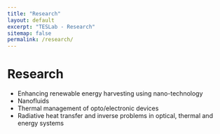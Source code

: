 ```yaml
---
title: "Research"
layout: default
excerpt: "TESLab - Research"
sitemap: false
permalink: /research/
---
```


# Research

* Enhancing renewable energy harvesting using nano-technology
* Nanofluids
* Thermal management of opto/electronic devices
* Radiative heat transfer and inverse problems in optical, thermal and energy systems
